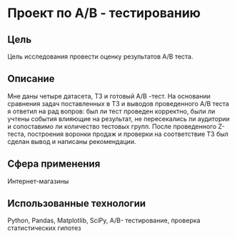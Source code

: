 # Проект по А/B - тестированию
## Цель
Цель исследования провести оценку результатов А/В теста. 
## Описание
Мне даны четыре датасета, ТЗ и готовый A/B -тест. На основании сравнения задач поставленных в ТЗ и выводов проведенного A/B теста я ответил на рад вопров: 
был ли тест проведен корректно, были ли учтены события влияющие на результат, не пересекались ли аудитории и сопоставимо ли количество тестовых групп. После проведенного Z-теста, построения воронки продаж и проверки на соответствие ТЗ был сделан вывод и написаны рекомендации.
## Сфера применения 
Интернет-магазины 
## Использованные технологии 
Python, Pandas, Matplotlib, SciPy, A/B- тестирование, проверка статистических гипотез

